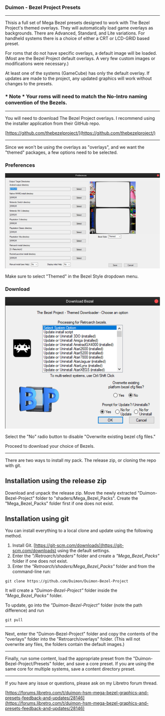 ### Duimon - Bezel Project Presets
___

Thisis a full set of Mega Bezel presets designed to work with The Bezel Project's themed overlays. They will automatically load game overlays as backgrounds. There are Advanced, Standard, and Lite variations. For handheld systems there is a choice of either a CRT or LCD-GRID based preset.

For roms that do not have specific overlays, a default image will be loaded. (Most are the Bezel Project default overlays. A very few custom images or modifications were necessary.)

At least one of the systems (GameCube) has only the default overlay. If updates are made to the project, any updated graphics will work without changes to the presets.

### * Note * Your roms will need to match the No-Intro naming convention of the Bezels.

___

You will need to download The Bezel Project overlays. I recommend using the installer application from their GitHub repo.

[https://github.com/thebezelproject/](https://github.com/thebezelproject/)

___

Since we won't be using the overlays as "overlays", and we want the "themed" packages, a few options need to be selected.

### Preferences

![](Images/preferences.png)

Make sure to select "Themed" in the Bezel Style dropdown menu.

### Download

![](Images/download.png)

Select the "No" radio button to disable "Overwrite existing bezel cfg files."

Proceed to download your choice of Bezels.

___

There are two ways to install my pack. The release zip, or cloning the repo with git.

## Installation using the release zip

Download and unpack the release zip. Move the newly extracted "Duimon-Bezel-Project" folder to "shaders/Mega_Bezel_Packs". Create the "Mega_Bezel_Packs" folder first if one does not exist.

## Installation using git

You can install everything to a local clone and update using the following method.

1. Install Git. [https://git-scm.com/downloads](https://git-scm.com/downloads) using the default settings.
2. Enter the *"/Retroarch/shaders"* folder and create a *"Mega_Bezel_Packs"* folder if one does not exist.
3. Enter the *"Retroarch/shaders/Mega_Bezel_Packs"* folder and from the command-line run:

```
git clone https://github.com/Duimon/Duimon-Bezel-Project
```

It will create a *"Duimon-Bezel-Project"* folder inside the *"Mega_Bezel_Packs"* folder. 

To update, go into the *"Duimon-Bezel-Project"* folder (note the path difference) and run

```
git pull
```
___

Next, enter the "Duimon-Bezel-Project" folder and copy the contents of the "overlays" folder into the "Retroarch/overlays" folder. (This will not overwrite any files, the folders contain the default images.)
___
Finally, run some content, load the appropriate preset from the "Duimon-Bezel-Project/Presets" folder, and save a core preset. If you are using the same core for multiple systems, save a content directory preset.
___

If you have any issue or questions, please ask on my Libretro forum thread.

[https://forums.libretro.com/t/duimon-hsm-mega-bezel-graphics-and-presets-feedback-and-updates/28146](https://forums.libretro.com/t/duimon-hsm-mega-bezel-graphics-and-presets-feedback-and-updates/28146)